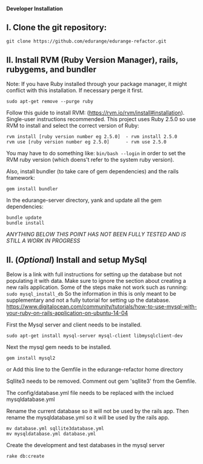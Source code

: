 #### Developer Installation

##  I. Clone the git repository:
```
git clone https://github.com/edurange/edurange-refactor.git
```

##  II. Install RVM (Ruby Version Manager), rails, rubygems, and bundler

  Note: If you have Ruby installed through your package manager, it might conflict with this installation. If necessary perge it first.
```
sudo apt-get remove --purge ruby
```

  Follow this guide to install RVM: (https://rvm.io/rvm/install#installation). Single-user instructions recommended.
  This project uses Ruby 2.5.0 so use RVM to install and select the correct version of Ruby:
```
rvm install [ruby version number eg 2.5.0]  - rvm install 2.5.0
rvm use [ruby version number eg 2.5.0]      - rvm use 2.5.0
```

You may have to do something like: `bin/bash --login` in order to set the RVM ruby version (which doens't refer to the system ruby version).

Also, install bundler (to take care of gem dependencies) and the rails framework:
```
gem install bundler
```
In the edurange-server directory, yank and update all the gem dependencies:
```
bundle update
bundle install
```


*ANYTHING BELOW THIS POINT HAS NOT BEEN FULLY TESTED AND IS STILL A WORK IN PROGRESS*

## II. (*Optional*) Install and setup MySql 

  Below is a link with full instructions for setting up the database but not populating it with data.
  Make sure to ignore the section about creating a new rails application.
  Some of the steps make not work such as running: ``` sudo mysql_install_db ``` So the information in this is only meant to be supplementary and not a fully tutorial for setting up the database.
  https://www.digitalocean.com/community/tutorials/how-to-use-mysql-with-your-ruby-on-rails-application-on-ubuntu-14-04

  First the Mysql server and client needs to be installed.
```
sudo apt-get install mysql-server mysql-client libmysqlclient-dev
```
  
  Next the mysql gem needs to be installed.
```
gem install mysql2
```
  or 
  Add this line to the Gemfile in the edurange-refactor home directory
  
  Sqllite3 needs to be removed. Comment out gem 'sqllite3' from the Gemfile.
  
  
  The config/database.yml file needs to be replaced with the inclued mysqldatabase.yml
  
  Rename the current database so it will not be used by the rails app. Then rename the mysqldatabase.yml so it will be used by the rails app. 
```
mv database.yml sqllite3database.yml
mv mysqldatabase.yml database.yml
```
  
  Create the development and test databases in the mysql server
 ```
rake db:create 
```
  
  
  
  
  
  



